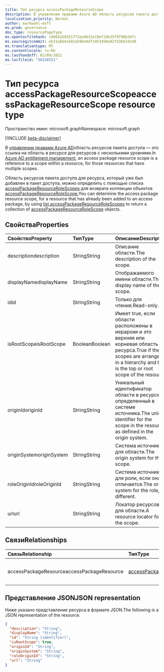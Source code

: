 ```yaml
---
title: Тип ресурса accessPackageResourceScope
description: В управлении правами Azure AD область ресурсов пакета доступа является ссылкой на область в ресурсе.
localization_priority: Normal
author: markwahl-msft
ms.prod: governance
doc_type: resourcePageType
ms.openlocfilehash: cd6641b93517f2eadb15e19ef24b35f9f98626fc
ms.sourcegitcommit: eb31a6b4a582a59b44df3453450a82fd366342d0
ms.translationtype: MT
ms.contentlocale: ru-RU
ms.lasthandoff: 02/09/2021
ms.locfileid: "50158551"
---
```

# <a name="accesspackageresourcescope-resource-type"></a><span data-ttu-id="e3016-103">Тип ресурса accessPackageResourceScope</span><span class="sxs-lookup"><span data-stu-id="e3016-103">accessPackageResourceScope resource type</span></span>

<span data-ttu-id="e3016-104">Пространство имен: microsoft.graph</span><span class="sxs-lookup"><span data-stu-id="e3016-104">Namespace: microsoft.graph</span></span>

[!INCLUDE [beta-disclaimer](../../includes/beta-disclaimer.md)]

<span data-ttu-id="e3016-105">В [управлении правами Azure AD](entitlementmanagement-root.md)область ресурсов пакета доступа — это ссылка на область в ресурсе для ресурсов с несколькими уровнями.</span><span class="sxs-lookup"><span data-stu-id="e3016-105">In [Azure AD entitlement management](entitlementmanagement-root.md), an access package resource scope is a reference to a scope within a resource, for those resources that have multiple scopes.</span></span>

<span data-ttu-id="e3016-106">Область ресурсов пакета доступа для ресурса, который уже был добавлен в пакет доступа, можно определить с помощью списка [accessPackageResourceRoleScopes](../api/accesspackage-list-accesspackageresourcerolescopes.md) для возврата коллекции объектов [accessPackageResourceRoleScope.](accesspackageresourcerolescope.md)</span><span class="sxs-lookup"><span data-stu-id="e3016-106">You can determine the access package resource scope, for a resource that has already been added to an access package, by using [list accessPackageResourceRoleScopes](../api/accesspackage-list-accesspackageresourcerolescopes.md) to return a collection of [accessPackageResourceRoleScope](accesspackageresourcerolescope.md) objects.</span></span>

## <a name="properties"></a><span data-ttu-id="e3016-107">Свойства</span><span class="sxs-lookup"><span data-stu-id="e3016-107">Properties</span></span>

| <span data-ttu-id="e3016-108">Свойство</span><span class="sxs-lookup"><span data-stu-id="e3016-108">Property</span></span>     | <span data-ttu-id="e3016-109">Тип</span><span class="sxs-lookup"><span data-stu-id="e3016-109">Type</span></span>        | <span data-ttu-id="e3016-110">Описание</span><span class="sxs-lookup"><span data-stu-id="e3016-110">Description</span></span> |
|:-------------|:------------|:------------|
|<span data-ttu-id="e3016-111">description</span><span class="sxs-lookup"><span data-stu-id="e3016-111">description</span></span>|<span data-ttu-id="e3016-112">String</span><span class="sxs-lookup"><span data-stu-id="e3016-112">String</span></span>|<span data-ttu-id="e3016-113">Описание области.</span><span class="sxs-lookup"><span data-stu-id="e3016-113">The description of the scope.</span></span>|
|<span data-ttu-id="e3016-114">displayName</span><span class="sxs-lookup"><span data-stu-id="e3016-114">displayName</span></span>|<span data-ttu-id="e3016-115">String</span><span class="sxs-lookup"><span data-stu-id="e3016-115">String</span></span>|<span data-ttu-id="e3016-116">Отображаемого имени области.</span><span class="sxs-lookup"><span data-stu-id="e3016-116">The display name of the scope.</span></span>|
|<span data-ttu-id="e3016-117">id</span><span class="sxs-lookup"><span data-stu-id="e3016-117">id</span></span>|<span data-ttu-id="e3016-118">String</span><span class="sxs-lookup"><span data-stu-id="e3016-118">String</span></span>| <span data-ttu-id="e3016-119">Только для чтения.</span><span class="sxs-lookup"><span data-stu-id="e3016-119">Read-only.</span></span>|
|<span data-ttu-id="e3016-120">isRootScope</span><span class="sxs-lookup"><span data-stu-id="e3016-120">isRootScope</span></span>|<span data-ttu-id="e3016-121">Boolean</span><span class="sxs-lookup"><span data-stu-id="e3016-121">Boolean</span></span>|<span data-ttu-id="e3016-122">Имеет true, если области расположены в иерархии и это верхняя или корневая область ресурса.</span><span class="sxs-lookup"><span data-stu-id="e3016-122">True if the scopes are arranged in a hierarchy and this is the top or root scope of the resource.</span></span>|
|<span data-ttu-id="e3016-123">originId</span><span class="sxs-lookup"><span data-stu-id="e3016-123">originId</span></span>|<span data-ttu-id="e3016-124">String</span><span class="sxs-lookup"><span data-stu-id="e3016-124">String</span></span>|<span data-ttu-id="e3016-125">Уникальный идентификатор области в ресурсе, определенный в системе источника.</span><span class="sxs-lookup"><span data-stu-id="e3016-125">The unique identifier for the scope in the resource as defined in the origin system.</span></span>|
|<span data-ttu-id="e3016-126">originSystem</span><span class="sxs-lookup"><span data-stu-id="e3016-126">originSystem</span></span>|<span data-ttu-id="e3016-127">String</span><span class="sxs-lookup"><span data-stu-id="e3016-127">String</span></span>|<span data-ttu-id="e3016-128">Система источника для области.</span><span class="sxs-lookup"><span data-stu-id="e3016-128">The origin system for the scope.</span></span>|
|<span data-ttu-id="e3016-129">roleOriginId</span><span class="sxs-lookup"><span data-stu-id="e3016-129">roleOriginId</span></span>|<span data-ttu-id="e3016-130">String</span><span class="sxs-lookup"><span data-stu-id="e3016-130">String</span></span>|<span data-ttu-id="e3016-131">Система источника для роли, если она отличается.</span><span class="sxs-lookup"><span data-stu-id="e3016-131">The origin system for the role, if different.</span></span>|
|<span data-ttu-id="e3016-132">url</span><span class="sxs-lookup"><span data-stu-id="e3016-132">url</span></span>|<span data-ttu-id="e3016-133">String</span><span class="sxs-lookup"><span data-stu-id="e3016-133">String</span></span>|<span data-ttu-id="e3016-134">Локатор ресурсов для области.</span><span class="sxs-lookup"><span data-stu-id="e3016-134">A resource locator for the scope.</span></span>|

## <a name="relationships"></a><span data-ttu-id="e3016-135">Связи</span><span class="sxs-lookup"><span data-stu-id="e3016-135">Relationships</span></span>

| <span data-ttu-id="e3016-136">Связь</span><span class="sxs-lookup"><span data-stu-id="e3016-136">Relationship</span></span> | <span data-ttu-id="e3016-137">Тип</span><span class="sxs-lookup"><span data-stu-id="e3016-137">Type</span></span>        | <span data-ttu-id="e3016-138">Описание</span><span class="sxs-lookup"><span data-stu-id="e3016-138">Description</span></span> |
|:-------------|:------------|:------------|
|<span data-ttu-id="e3016-139">accessPackageResource</span><span class="sxs-lookup"><span data-stu-id="e3016-139">accessPackageResource</span></span>|[<span data-ttu-id="e3016-140">accessPackageResource</span><span class="sxs-lookup"><span data-stu-id="e3016-140">accessPackageResource</span></span>](accesspackageresource.md)| <span data-ttu-id="e3016-p101">Только для чтения. Допускается значение null.</span><span class="sxs-lookup"><span data-stu-id="e3016-p101">Read-only. Nullable.</span></span>|

## <a name="json-representation"></a><span data-ttu-id="e3016-143">Представление JSON</span><span class="sxs-lookup"><span data-stu-id="e3016-143">JSON representation</span></span>

<span data-ttu-id="e3016-144">Ниже указано представление ресурса в формате JSON.</span><span class="sxs-lookup"><span data-stu-id="e3016-144">The following is a JSON representation of the resource.</span></span>

<!-- {
  "blockType": "resource",
  "optionalProperties": [

  ],
  "@odata.type": "microsoft.graph.accessPackageResourceScope",
  "keyProperty": "id"
}-->

```json
{
  "description": "String",
  "displayName": "String",
  "id": "String (identifier)",
  "isRootScope": true,
  "originId": "String",
  "originSystem": "String",
  "roleOriginId": "String",
  "url": "String"
}
```

<!-- uuid: 16cd6b66-4b1a-43a1-adaf-3a886856ed98
2019-02-04 14:57:30 UTC -->
<!-- {
  "type": "#page.annotation",
  "description": "accessPackageResourceScope resource",
  "keywords": "",
  "section": "documentation",
  "tocPath": ""
}-->


